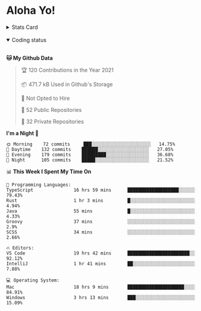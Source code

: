 # Aloha Yo!

<details>
<summary>Stats Card</summary>
 
[![Anurag's github stats](https://github-readme-stats.vercel.app/api?username=GarfieldZHU&show_icons=true&theme=tokyonight)](https://github.com/anuraghazra/github-readme-stats)
 
</details>

<br/>

<details open>

<summary>Coding status</summary>

<br/>

<!--START_SECTION:waka-->
**🐱 My Github Data** 

> 🏆 120 Contributions in the Year 2021
 > 
> 📦 471.7 kB Used in Github's Storage 
 > 
> 🚫 Not Opted to Hire
 > 
> 📜 52 Public Repositories 
 > 
> 🔑 32 Private Repositories  
 > 
**I'm a Night 🦉** 

```text
🌞 Morning    72 commits     ███░░░░░░░░░░░░░░░░░░░░░░   14.75% 
🌆 Daytime    132 commits    ██████░░░░░░░░░░░░░░░░░░░   27.05% 
🌃 Evening    179 commits    █████████░░░░░░░░░░░░░░░░   36.68% 
🌙 Night      105 commits    █████░░░░░░░░░░░░░░░░░░░░   21.52%

```


📊 **This Week I Spent My Time On** 

```text
💬 Programming Languages: 
TypeScript               16 hrs 59 mins      ███████████████████░░░░░░   79.43% 
Rust                     1 hr 3 mins         █░░░░░░░░░░░░░░░░░░░░░░░░   4.94% 
Java                     55 mins             █░░░░░░░░░░░░░░░░░░░░░░░░   4.33% 
Groovy                   37 mins             ░░░░░░░░░░░░░░░░░░░░░░░░░   2.9% 
SCSS                     34 mins             ░░░░░░░░░░░░░░░░░░░░░░░░░   2.66%

🔥 Editors: 
VS Code                  19 hrs 42 mins      ███████████████████████░░   92.12% 
IntelliJ                 1 hr 41 mins        ██░░░░░░░░░░░░░░░░░░░░░░░   7.88%

💻 Operating System: 
Mac                      18 hrs 9 mins       █████████████████████░░░░   84.91% 
Windows                  3 hrs 13 mins       ███░░░░░░░░░░░░░░░░░░░░░░   15.09%

```


<!--END_SECTION:waka-->

</details>
